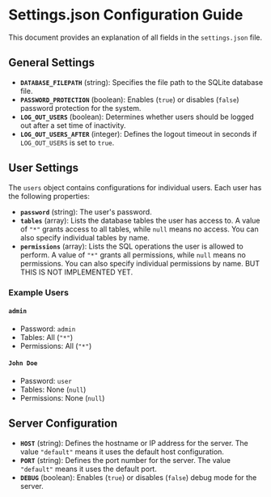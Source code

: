 # Settings.json Configuration Guide

This document provides an explanation of all fields in the `settings.json` file.

## General Settings

- **`DATABASE_FILEPATH`** (string): Specifies the file path to the SQLite database file.
- **`PASSWORD_PROTECTION`** (boolean): Enables (`true`) or disables (`false`) password protection for the system.
- **`LOG_OUT_USERS`** (boolean): Determines whether users should be logged out after a set time of inactivity.
- **`LOG_OUT_USERS_AFTER`** (integer): Defines the logout timeout in seconds if `LOG_OUT_USERS` is set to `true`.

## User Settings

The `users` object contains configurations for individual users. Each user has the following properties:

- **`password`** (string): The user's password.
- **`tables`** (array): Lists the database tables the user has access to. A value of `"*"` grants access to all tables, while `null` means no access. You can also specify individual tables by name.
- **`permissions`** (array): Lists the SQL operations the user is allowed to perform. A value of `"*"` grants all permissions, while `null` means no permissions. You can also specify individual permissions by name. BUT THIS IS NOT IMPLEMENTED YET.

### Example Users

#### `admin`
- Password: `admin`
- Tables: All (`"*"`)
- Permissions: All (`"*"`)

#### `John Doe`
- Password: `user`
- Tables: None (`null`)
- Permissions: None (`null`)

## Server Configuration

- **`HOST`** (string): Defines the hostname or IP address for the server. The value `"default"` means it uses the default host configuration.
- **`PORT`** (string): Defines the port number for the server. The value `"default"` means it uses the default port.
- **`DEBUG`** (boolean): Enables (`true`) or disables (`false`) debug mode for the server.

